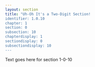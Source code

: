 ```yaml
---
layout: section
title: "Uh-Oh It's a Two-Digit Section!
identifier: 1.0.10
chapter: 1
section: 0
subsection: 10
chapterdisplay: 1
sectiondisplay: 0
subsectiondisplay: 10
---
```


Text goes here for section 1-0-10
